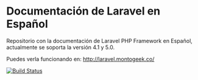 # Documentación de Laravel en Español

Repositorio con la documentación de Laravel PHP Framework en Español, actualmente se soporta la versión 4.1 y 5.0.

Puedes verla funcionando en:
http://laravel.montogeek.co/

[![Build Status](https://snap-ci.com/montogeek/laravel-docs-es/branch/4.1/build_image)](https://snap-ci.com/montogeek/laravel-docs-es/branch/4.1)
